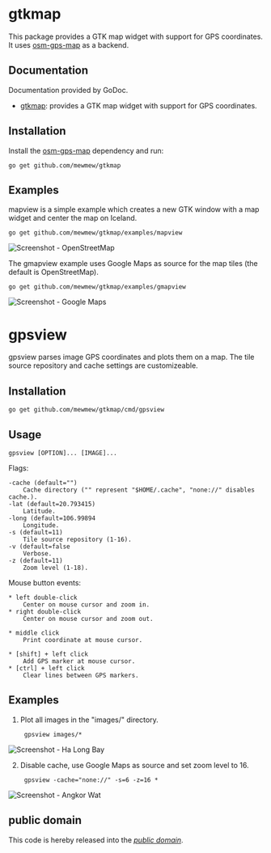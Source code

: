 gtkmap
======

This package provides a GTK map widget with support for GPS coordinates. It uses
[osm-gps-map][] as a backend.

[osm-gps-map]: http://nzjrs.github.com/osm-gps-map/

Documentation
-------------

Documentation provided by GoDoc.

   - [gtkmap][]: provides a GTK map widget with support for GPS coordinates.

[gtkmap]: http://godoc.org/github.com/mewmew/gtkmap

Installation
------------

Install the [osm-gps-map][] dependency and run:

	go get github.com/mewmew/gtkmap

Examples
--------

mapview is a simple example which creates a new GTK window with a map widget and
center the map on Iceland.

	go get github.com/mewmew/gtkmap/examples/mapview

![Screenshot - OpenStreetMap](https://github.com/mewmew/gtkmap/blob/master/examples/mapview/mapview.png?raw=true)

The gmapview example uses Google Maps as source for the map tiles (the default
is OpenStreetMap).

	go get github.com/mewmew/gtkmap/examples/gmapview

![Screenshot - Google Maps](https://github.com/mewmew/gtkmap/blob/master/examples/gmapview/gmapview.png?raw=true)

gpsview
=======

gpsview parses image GPS coordinates and plots them on a map. The tile source
repository and cache settings are customizeable.

Installation
------------

	go get github.com/mewmew/gtkmap/cmd/gpsview

Usage
-----

	gpsview [OPTION]... [IMAGE]...

Flags:

	-cache (default="")
		Cache directory ("" represent "$HOME/.cache", "none://" disables cache.).
	-lat (default=20.793415)
		Latitude.
	-long (default=106.99894
		Longitude.
	-s (default=11)
		Tile source repository (1-16).
	-v (default=false
		Verbose.
	-z (default=11)
		Zoom level (1-18).

Mouse button events:

	* left double-click
		Center on mouse cursor and zoom in.
	* right double-click
		Center on mouse cursor and zoom out.

	* middle click
		Print coordinate at mouse cursor.

	* [shift] + left click
		Add GPS marker at mouse cursor.
	* [ctrl] + left click
		Clear lines between GPS markers.


Examples
--------

1. Plot all images in the "images/" directory.

		gpsview images/*

![Screenshot - Ha Long Bay](https://github.com/mewmew/gtkmap/blob/master/cmd/gpsview/gpsview1.png?raw=true)

2. Disable cache, use Google Maps as source and set zoom level to 16.

		gpsview -cache="none://" -s=6 -z=16 *

![Screenshot - Angkor Wat](https://github.com/mewmew/gtkmap/blob/master/cmd/gpsview/gpsview2.png?raw=true)

public domain
-------------

This code is hereby released into the *[public domain][]*.

[public domain]: https://creativecommons.org/publicdomain/zero/1.0/
